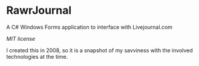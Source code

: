 # RawrJournal
A C# Windows Forms application to interface with Livejournal.com

*MIT license*

I created this in 2008, so it is a snapshot of my savviness with the involved technologies at the time.
